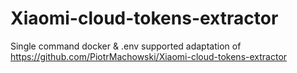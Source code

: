 # Xiaomi-cloud-tokens-extractor
Single command docker & .env supported adaptation of https://github.com/PiotrMachowski/Xiaomi-cloud-tokens-extractor
